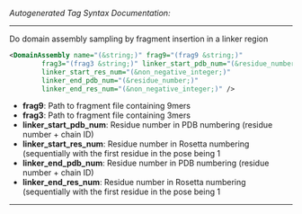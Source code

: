_Autogenerated Tag Syntax Documentation:_

---
Do domain assembly sampling by fragment insertion in a linker region

```xml
<DomainAssembly name="(&string;)" frag9="(frag9 &string;)"
        frag3="(frag3 &string;)" linker_start_pdb_num="(&residue_number;)"
        linker_start_res_num="(&non_negative_integer;)"
        linker_end_pdb_num="(&residue_number;)"
        linker_end_res_num="(&non_negative_integer;)" />
```

-   **frag9**: Path to fragment file containing 9mers
-   **frag3**: Path to fragment file containing 3mers
-   **linker_start_pdb_num**: Residue number in PDB numbering (residue number + chain ID)
-   **linker_start_res_num**: Residue number in Rosetta numbering (sequentially with the first residue in the pose being 1
-   **linker_end_pdb_num**: Residue number in PDB numbering (residue number + chain ID)
-   **linker_end_res_num**: Residue number in Rosetta numbering (sequentially with the first residue in the pose being 1

---
